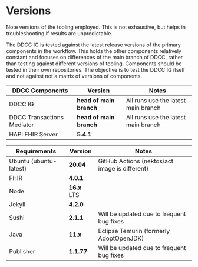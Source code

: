 # Versions

Note versions of the tooling employed. This is not exhaustive, but helps in troubleshooting if results are unpredictable.

The DDCC IG is tested against the latest release versions of the primary components in the workflow. This holds the other components relatively constant and focuses on differences of the main branch of DDCC, rather than testing against different versions of tooling. Components should be tested in their own repositories. The objective is to test the DDCC IG itself and not against not a matrix of versions of components.

| **DDCC Components** | Version | Notes |
| --- | --- | --- |
| DDCC IG | **head of main branch** | All runs use the latest main branch |
| DDCC Transactions Mediator | **head of main branch** | All runs use the latest main branch |
| HAPI FHIR Server | **5.4.1** |  |


| **Requirements** | Version | Notes |
| --- | --- | --- |
| Ubuntu (ubuntu-latest) | **20.04** | GitHub Actions (nektos/act image is different)  |
| FHIR | **4.0.1** | |
| Node | **16.x** LTS | |
| Jekyll | **4.2.0** | |
| Sushi | **2.1.1** | Will be updated due to frequent bug fixes |
| Java | **11.x** | Eclipse Temurin (formerly AdoptOpenJDK) |
| Publisher | **1.1.77** | Will be updated due to frequent bug fixes |


